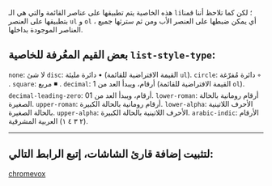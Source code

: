  هذه الخاصية يتم تطبيقها على عناصر القائمة والتي هي الـ `li`؛ لكن كما تلاحظ أننا قمنا بتطبيقها على العنصر `ul` و `ol` ، أي يمكن ضبطها على العنصر الأب ومن ثم سترثها جميع العناصر الموجودة بداخلها.


## بعض القيم المعُرفة للخاصية `list-style-type`:

 `none`: لا شئ
`disc`: دائرة مليئة • (القيمة الافتراضية للقائمة `ul`).
`circle`: دائرة مُفرّغة ◦ .
`square`: مربع ◾ .
`decimal`: أرقام، ويبدأ العد من 1 (القيمة الافتراضية للقائمة `ol`).
`decimal-leading-zero`: أرقام، ويبدأ العد من 01.
`lower-roman`: أرقام رومانية بالحالة الصغيرة.
`upper-roman`: أرقام رومانية بالحالة الكبيرة.
`lower-alpha`: الأحرف اللاتينية بالحالة الصغيرة.
`upper-alpha`: الأحرف اللاتينية بالحالة الكبيرة.
`arabic-indic`: الأرقام العربية المشرقية (١‎ ٢ ٣ ٤).



---

## لتثبيت إضافة قارئ الشاشات، إتبع الرابط التالي:

[chromevox]( https://chrome.google.com/webstore/detail/chromevox/kgejglhpjiefppelpmljglcjbhoiplfn?hl=en)
